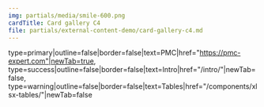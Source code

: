 ```yaml
---
img: partials/media/smile-600.png
cardTitle: Card gallery C4
file: partials/external-content-demo/card-gallery-c4.md
---
```


type=primary|outline=false|border=false|text=PMC|href="https://pmc-expert.com"|newTab=true,
type=success|outline=false|border=false|text=Intro|href="/intro/"|newTab=false,
type=warning|outline=false|border=false|text=Tables|href="/components/xlsx-tables/"|newTab=false
